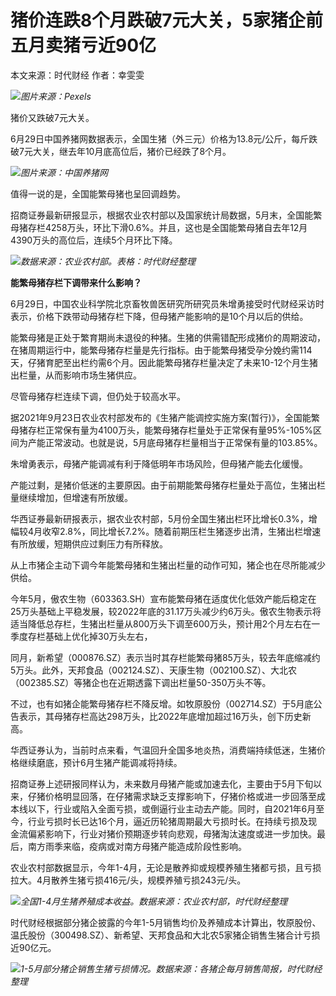 

# 猪价连跌8个月跌破7元大关，5家猪企前五月卖猪亏近90亿

本文来源：时代财经 作者：幸雯雯

![](https://inews.gtimg.com/om_bt/OlQfb0XTAHJgxSllrY11Kc1-BuODGlGAt1FNgplVNvBL0AA/1000)_图片来源：Pexels_

猪价又跌破7元大关。

6月29日中国养猪网数据表示，全国生猪（外三元）价格为13.8元/公斤，每斤跌破7元大关，继去年10月底高位后，猪价已经跌了8个月。

![](https://inews.gtimg.com/om_bt/Oxa5a-a8P7NTz-lyZ2CLbjxq9s1VsvaKOQZ0UGqZNDrS4AA/1000)_图片来源：中国养猪网_

值得一说的是，全国能繁母猪也呈回调趋势。

招商证券最新研报显示，根据农业农村部以及国家统计局数据，5月末，全国能繁母猪存栏4258万头，环比下滑0.6%。并且，这也是全国能繁母猪自去年12月4390万头的高位后，连续5个月环比下降。

![](https://inews.gtimg.com/om_bt/OSNJX9I86WLI54MOL501q5EW7jwBJRYhkReK9q_7UmZnkAA/1000)_数据来源：农业农村部。表格：时代财经整理_

**能繁母猪存栏下调带来什么影响？**

6月29日，中国农业科学院北京畜牧兽医研究所研究员朱增勇接受时代财经采访时表示，价格下跌带动母猪存栏下降，但母猪产能影响的是10个月以后的供给。

能繁母猪是正处于繁育期尚未退役的种猪。生猪的供需错配形成猪价的周期波动，在猪周期运行中，能繁母猪存栏量是先行指标。由于能繁母猪受孕分娩约需114天，仔猪育肥至出栏约需6个月。因此能繁母猪存栏量决定了未来10-12个月生猪出栏量，从而影响市场生猪供应。

尽管母猪存栏连续下调，但仍处于较高水平。

据2021年9月23日农业农村部发布的《生猪产能调控实施方案(暂行)》，全国能繁母猪存栏正常保有量为4100万头，能繁母猪存栏量处于正常保有量95%-105%区间为产能正常波动。也就是说，5月底母猪存栏量相当于正常保有量的103.85%。

朱增勇表示，母猪产能调减有利于降低明年市场风险，但母猪产能去化缓慢。

产能过剩，是猪价低迷的主要原因。由于前期能繁母猪存栏量处于高位，生猪出栏量继续增加，但增速有所放缓。

华西证券最新研报表示，据农业农村部，5月份全国生猪出栏环比增长0.3%，增幅较4月收窄2.8%，同比增长7.2%。随着前期压栏生猪逐步出清，生猪出栏增速有所放缓，短期供应过剩压力有所释放。

从上市猪企主动下调今年能繁母猪和生猪出栏量的动作可知，猪企也在尽所能减少供给。

今年5月，傲农生物（603363.SH）宣布能繁母猪在适度优化低效产能后稳定在25万头基础上平稳发展，较2022年底的31.17万头减少约6万头。傲农生物表示将适当降低总存栏，生猪出栏量从800万头下调至600万头，预计用2个月左右在一季度存栏基础上优化掉30万头左右，

同月，新希望（000876.SZ）表示当时其存栏能繁母猪85万头，较去年底缩减约5万头。此外，天邦食品（002124.SZ）、天康生物（002100.SZ）、大北农（002385.SZ）等猪企也在近期透露下调出栏量50-350万头不等。

不过，也有如猪企能繁母猪存栏不降反增。如牧原股份（002714.SZ）于5月底公告表示，其母猪存栏高达298万头，比2022年底增加超过16万头，创下历史新高。

华西证券认为，当前时点来看，气温回升全国多地炎热，消费端持续低迷，生猪价格继续磨底，预计6月生猪产能调减将持续。

招商证券上述研报同样认为，未来数月母猪产能或加速去化，主要由于5月下旬以来，仔猪价格明显回落，在仔猪需求缺乏支撑影响下，仔猪价格或进一步回落至成本线以下，行业或陷入全面亏损，或倒逼行业主动去产能。同时，自2021年6月至今，行业亏损时长已达16个月，逼近历轮猪周期最大亏损时长。在持续亏损及现金流偏紧影响下，行业对猪价预期逐步转向悲观，母猪淘汰速度或进一步加快。最后，南方雨季来临，疫病或对南方母猪产能造成阶段性影响。

农业农村部数据显示，今年1-4月，无论是散养抑或规模养殖生猪都亏损，且亏损拉大。4月散养生猪亏损416元/头，规模养殖亏损243元/头。

![](https://inews.gtimg.com/om_bt/OwGraoEn8jC7bJVUboWSjovq4fCi0aCdIzYfZF-ZgPLhgAA/1000)_全国1-4月生猪养殖成本收益。数据来源：农业农村部，时代财经整理_

时代财经根据部分猪企披露的今年1-5月销售均价及养殖成本计算出，牧原股份、温氏股份（300498.SZ）、新希望、天邦食品和大北农5家猪企销售生猪合计亏损近90亿元。

![](https://inews.gtimg.com/om_bt/Ot3gDwL9_HceKivffzkudRZ7BMsS9gGNG9Tc4lwp69v24AA/1000)_1-5月部分猪企销售生猪亏损情况。数据来源：各猪企每月销售简报，时代财经整理_

